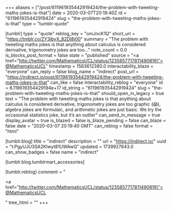 +++
aliases = ["/post/611961935442919424/the-problem-with-tweeting-maths-jokes-is-that"]
date = 2020-03-07T20:19:40Z
id = "611961935442919424"
slug = "the-problem-with-tweeting-maths-jokes-is-that"
type = "tumblr-quote"

[tumblr]
type = "quote"
reblog_key = "omJncK1Q"
short_url = "https://tmblr.co/ZY3jbyX_82DI8i00"
summary = "The problem with tweeting maths jokes is that anything about calculus is considered derivative, trigonometry jokes are too..."
note_count = 0.0
is_blocks_post_format = false
state = "published"
source = "<a href=\"http://twitter.com/MathematicsUCL/status/1235857717811490816\">@MathematicsUCL</a>"
timestamp = 1583612380.0
interactability_blaze = "everyone"
can_reply = false
blog_name = "indirect"
post_url = "https://indirect.io/post/611961935442919424/the-problem-with-tweeting-maths-jokes-is-that"
can_like = false
interactability_reblog = "everyone"
id = 6.119619354429194e+17
id_string = "611961935442919424"
slug = "the-problem-with-tweeting-maths-jokes-is-that"
should_open_in_legacy = true
text = "The problem with tweeting maths jokes is that anything about calculus is considered derivative, trigonometry jokes are too graphic (😱), algebra jokes are formulaic, and arithmetic jokes are just basic. We try the occasional statistics joke, but it&rsquo;s an outlier"
can_send_in_message = true
display_avatar = true
is_blazed = false
is_blaze_pending = false
can_blaze = false
date = "2020-03-07 20:19:40 GMT"
can_reblog = false
format = "html"

[tumblr.blog]
title = "indirect"
description = ""
url = "https://indirect.io/"
uuid = "t:PgyUJU3SA2Klwyt81UWAwQ"
updated = 1739927643.0
can_show_badges = false
name = "indirect"

[tumblr.blog.tumblrmart_accessories]

[tumblr.reblog]
comment = "<p><a href=\"http://twitter.com/MathematicsUCL/status/1235857717811490816\">@MathematicsUCL</a></p>"
tree_html = ""
+++
